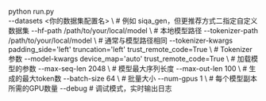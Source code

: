 python run.py \
    --datasets <你的数据集配置名> \  # 例如 siqa_gen，但更推荐方式二指定自定义数据集
    --hf-path /path/to/your/local/model \  # 本地模型路径
    --tokenizer-path /path/to/your/local/model \  # 通常与模型路径相同
    --tokenizer-kwargs padding_side='left' truncation='left' trust_remote_code=True \ # Tokenizer参数
    --model-kwargs device_map='auto' trust_remote_code=True \  # 加载模型的参数
    --max-seq-len 2048 \  # 模型最大序列长度
    --max-out-len 100 \   # 生成的最大token数
    --batch-size 64 \     # 批量大小
    --num-gpus 1 \        # 每个模型副本所需的GPU数量
    --debug               # 调试模式，实时输出日志



